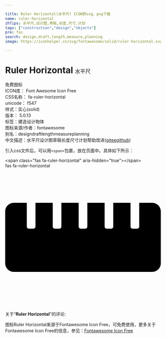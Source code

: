 ```yaml
---

title: Ruler Horizontal(水平尺) ICON转svg、png下载
name: ruler-horizontal
zhTips: 水平尺,设计图,草稿,长度,尺寸,计划
tags: ["construction","design","objects"]
pre: fas
search: design,draft,length,measure,planning
image: https://iconhelper.cn/svg/fontawesome/solid/ruler-horizontal.svg

---
```


# Ruler Horizontal  <small style="font-size: 60%;font-weight: 100">水平尺</small>


<div class="detail-page">
<p>
<span><span class="badge-success badge">免费图标</span> </span>
<br/>
<span>
ICON库：
<span class="badge-secondary badge">Font Awesome Icon Free</span> 
</span>
<br/>
<span>
CSS名称：
<span class="badge-secondary badge">fa-ruler-horizontal</span> 
</span>
<br/>
<span>
unicode：
<span class="badge-secondary badge">f547</span> 
<copy-btn content='f547' btn-title=""></copy-btn>
<copy-btn :content='String.fromCodePoint(parseInt("f547", 16))' btn-title="复制U"></copy-btn>
</span><br/><span>样式：<span class="badge-light badge">实心(solid)</span></span>
<br/>
<span>
版本：
<span class="badge-secondary badge">5.0.13</span> 
</span><br/><span>标签：<span class="badge-light badge"><router-link to="/tags/construction.html">建造</router-link></span><span class="badge-light badge"><router-link to="/tags/design.html">设计</router-link></span><span class="badge-light badge"><router-link to="/tags/objects.html">物体</router-link></span></span>
<br/>
<span>图标来源/作者：<span class="badge-light badge">fontawesome</span></span> 
<br/>
<span>别名：<span class="badge-light badge">design</span><span class="badge-light badge">draft</span><span class="badge-light badge">length</span><span class="badge-light badge">measure</span><span class="badge-light badge">planning</span></span><br/><span class="zh-detail">中文描述：<span class="badge-primary badge">水平尺</span><span class="badge-primary badge">设计图</span><span class="badge-primary badge">草稿</span><span class="badge-primary badge">长度</span><span class="badge-primary badge">尺寸</span><span class="badge-primary badge">计划</span><span class="help-link"><span>帮助改进</span>(<a href="https://gitee.com/liuwave/icon-helper/edit/master/json/fontawesome/solid/ruler-horizontal.json" target="_blank" rel="noopener noreferrer">gitee</a><a href="https://github.com/liuwave/icon-helper/edit/master/json/fontawesome/solid/ruler-horizontal.json" target="_blank" rel="noopener noreferrer">github</a></span>)</span><br/>
</p>
</div>
<div class="alert alert-dark">
  <i class="fas fa-ruler-horizontal fa-xs"></i>
  <i class="fas fa-ruler-horizontal fa-sm"></i>
  <i class="fas fa-ruler-horizontal fa-lg"></i>
  <i class="fas fa-ruler-horizontal fa-2x"></i>
  <i class="fas fa-ruler-horizontal fa-3x"></i>
  <i class="fas fa-ruler-horizontal fa-5x"></i>
  <i class="fas fa-ruler-horizontal fa-7x"></i>
</div>
<div>
  <p>引入css文件后，可以用<code>&lt;span&gt;</code>包裹，放在页面中。具体如下所示：    
  </p>
  <div class="alert alert-primary" style="font-size: 14px">
    &lt;span class="fas fa-ruler-horizontal" aria-hidden="true"&gt;&lt;/span&gt;
    <copy-btn content='<span class="fas fa-ruler-horizontal" aria-hidden="true"></span>'></copy-btn>
  </div>
  <div class="alert alert-secondary">
    <i class="fas fa-ruler-horizontal"
    style="font-size: 24px"
    aria-hidden="true"></i> fas fa-ruler-horizontal
    <copy-btn content="fas fa-ruler-horizontal" btn-title="复制图标名称"></copy-btn>
  </div>
</div>
<div id="svg" class="svg-wrap">
<svg xmlns="http://www.w3.org/2000/svg" viewBox="0 0 576 512"><path d="M544 128h-48v88c0 4.42-3.58 8-8 8h-16c-4.42 0-8-3.58-8-8v-88h-64v88c0 4.42-3.58 8-8 8h-16c-4.42 0-8-3.58-8-8v-88h-64v88c0 4.42-3.58 8-8 8h-16c-4.42 0-8-3.58-8-8v-88h-64v88c0 4.42-3.58 8-8 8h-16c-4.42 0-8-3.58-8-8v-88h-64v88c0 4.42-3.58 8-8 8H88c-4.42 0-8-3.58-8-8v-88H32c-17.67 0-32 14.33-32 32v192c0 17.67 14.33 32 32 32h512c17.67 0 32-14.33 32-32V160c0-17.67-14.33-32-32-32z"/></svg>
</div>
<detail full-name='fa-ruler-horizontal'></detail>
<div class="icon-detail__container">
<p>关于“<b>Ruler Horizontal</b>”的评论:</p>
</div>
<Vssue title="关于“Ruler Horizontal”的评论" />    
<div><p>图标Ruler Horizontal来源于Fontawesome Icon Free，可免费使用，更多关于  Fontawesome Icon Free的信息，参见：<a target="_blank" href="https://iconhelper.cn/fontawesome.html">Fontawesome Icon Free</a>
</p></div>
